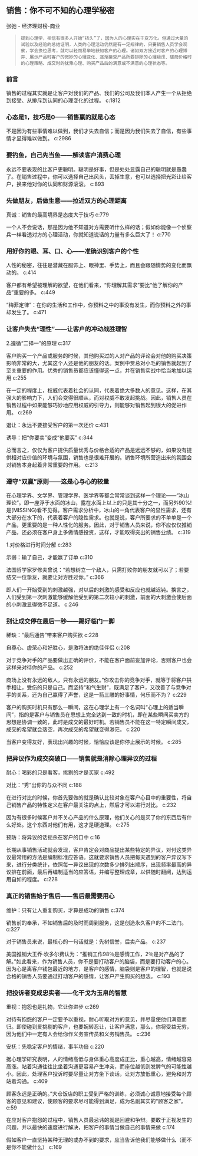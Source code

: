 ## 销售：你不可不知的心理学秘密

张弛  -  经济理财榜-商业

>     提到心理学，相信有很多人开始“挠头”了，因为人的心理实在千变万化。但通过大量的试验以及经验的总结证明，人类的心理活动仍然是有一定规律的，只要销售人员学会观察，学会换位思考，就可以轻而易举地获知客户的心理。诸如双方接近时客户的心理博弈、展示产品时客户的微妙的心理变化、逐渐接受产品所要排除的心理疑虑、磋商价格时的心理策略、成交时的犹豫心理、购买产品后的满意或不满意的心理状态等。


### 前言

销售的过程其实就是让客户对我们的产品、我们的公司及我们本人产生一个从拒绝到接受、从排斥到认同的心理变化的过程。 c:1812

### 心态是1，技巧是0——销售赢的就是心态

不是因为有些事情难以做到，我们才失去自信；而是因为我们失去了自信，有些事情才显得难以做到。 c:2986

### 要钓鱼，自己先当鱼——解读客户消费心理

永远不要表现的比客户更聪明。聪明是好事，但是处处显露自己的聪明就是愚蠢了。在销售过程中，你可以选择自己出风头，丢掉生意，也可以选择把光彩让给客户，换来他对你的认同和财源滚滚。 c:893

### 先做朋友，后做生意——拉近双方的心理距离

真诚：销售的最高境界是态度大于技巧 c:779

一个人不会说话，那是因为他不知道对方需要听什么样的话；假如你能像一个侦察兵一样看透对方的心理活动，你就知道说话的力量有多么巨大了！ c:770

### 用好你的眼、耳、口、心——准确识别客户的个性

人性的秘密，往往是潜藏在服饰上、眼神里、手势上，而且会跟随情势的变化而飘动的。 c:414

客户都有希望被理解的欲望，在他们看来，“你理解其需求”要比“他了解你的产品”重要的多。 c:449

“梅菲定律”：在你的生活和工作中，你预料之中的事没有发生，而你预料之外的事却发生了。 c:471

### 让客户失去“理性”——让客户的冲动战胜理智

2.遵循“二择一”的原理 c:317

客户购买一个产品或服务的时候，其他购买过的人对产品的评论会对他的购买决策影响非常的大，尤其这个人还是他的朋友的话。案例中贾总对小毛的销售就起到了至关重要的作用。优秀的销售员都应该懂得这一点，并在销售实战中恰当地加以运用 c:255

在一定的程度上，权威代表着社会的认同，代表着绝大多数人的意见。这样，在其强大的影响力下，人们会变得很顺从，而对权威不敢发起挑战。因此，销售人员在销售过程中如果能够巧妙地应用权威的引导力，则能够对销售起到很大的促进作用。 c:269

退让：永远不要接受客户的第一次还价 c:431

诱导：把“你要卖”变成“他要买” c:344

总而言之，仅仅为客户提供质量优秀与价格合适的产品是远远不够的，如果没有提供相对应价值的环境与氛围，销售也是很难开展的。销售环境所营造出来的氛围会对销售本身起着非常重要的作用。 c:213

### 遵守“双赢”原则——这是心与心的较量

在心理学界、文学界、管理学界、医学界等都会常常谈到这样一个理论——“冰山理论”。即一座浮于水面的冰山，露在水面上以上的只是其十分之一，而另外90%!是(MISSING)看不见得。客户需求分析中，冰山的一角代表客户的显性需求，还有大部分在水下的，代表着客户的隐性需求。也就是说，客户所要求的不单单是一个产品，更重要的是一种人性化的服务。因此，对于销售人员来说，你不应仅仅推销产品，还必须在客户身上多做情感投资，这样，才能取得突出的销售业绩。 c:319

1.对价格进行时间分解 c:283

示弱：输了自己，才能赢了订单 c:310

法国哲学家罗修夫曾说：“若想树立一个敌人，只需打败你的朋友就可以了；若要结交一位挚友，就要让对方胜过你。” c:366

即人们一开始受到的刺激越强，对以后的刺激的感受和反应也就越迟钝。换言之，人们受到第一次刺激能够缓解他受到的第二次较小的刺激，前面的大刺激会使后面的小刺激显得微不足道。 c:246

### 别让成交停在最后一秒——踢好临门一脚

稀缺：“最后通告”带来客户购买欲 c:228

自尊心、虚荣心和好胜心，是激将法的绝佳伴侣 c:208

对于竞争对手的产品要做出正确的评价，不能在客户面前妄加评论，否则客户也会这样来对待你的产品。 c:252

商场上没有永远的敌人，只有永远的朋友。”你攻击你的竞争对手，就等于将客户拱手相让，受伤的只是自己。而坚持“和气生财”，既满足了客户，又改善了与竞争对手的关系，还为自己赢得了声誉，这是一箭三雕的好事情，何乐而不为？ c:229

客户的购买时机只有那么一瞬间，这在心理学上有一个名词叫“心理上的适当瞬间”，指的是客户与销售员在思想上完全达到一致的时机，即在某些瞬间买卖方的思想是协调一致的，此时是成交的最好时机。若销售员不能在这一特定瞬间成交，成交的希望就会落空，再次成交的希望就变得渺茫。 c:220

当客户变得友好，表现出兴趣的时候，恰恰应该是你停止展示的时候。 c:285

### 把异议作为成交突破口——销售就是消除心理异议的过程

耐心：喝彩的只是看客，挑剔的才是买家 c:492

对比：“秀”出你的与众不同 c:188

在进行对比的时候，你首先要做的就是确认比较对象在客户心目中的重要性，将自己销售产品的特性定义在客户最关注的点上，然后才可以进行对比。 c:232

因为有很多时候客户并不关心产品的什么原理，他们关心的是买了你的东西后有什么好处。这个东西对他们有用，这才是硬道理。 c:275

预防：将异议的话扼杀在客户的口中 c:16

长期从事销售活动就会发现，客户肯定会对商品提出某些特定的异议，对付这类异议最常用的方法是编制标准应答语。这就要求销售人员把每天遇到的客户异议写下来，进行分类统计，依照每一异议出现的次数多少排列出顺序，出现频率最高的异议排在前面，最后再编制适当的应答语，并编写整理成章，以供随时翻阅，达到运用自如的程度。 c:228

### 真正的销售始于售后——售后最需要用心

维护：只有让人重复购买，才算是成功的销售 c:374

销售前的奉承，不如销售后的及时而周到服务，这是创造永久客户的不二法门。 c:327

对于销售员来说，最核心的一句话就是：先树信誉，后卖产品。 c:237

美国推销大王乔·坎多尔费认为：“推销工作98％是感情工作，2％是对产品的了解。”如此看来，作为销售人员，你不是要打动客户的脑袋，而是要打动客户的心。因为心是离客户钱包最近的地方，是客户的感情，脑袋则是客户的理智，也就是说合格的销售人员要通过打动客户的感情，让客户产生购买的想法。 c:193

### 把投诉者变成忠实者——化干戈为玉帛的智慧

重视：抱怨也是礼物，它让你进步 c:269

对待有抱怨的客户一定要予以重视，耐心听取对方的意见，并尽量使他们满意而归。即使碰到爱挑剔的客户，也要婉转忍让，让客户满意，那么，你将受益无穷，因为他们中一定有人会给你作义务宣传员和义务销售员。 c:236

安抚：先稳定客户的情绪，事半功倍 c:220

据心理学研究表明，人的情绪高低与身体重心高度成正比，重心越高，情绪越容易高涨。站着沟通往往比坐着沟通更容易产生冲突，而座位越低则发脾气的可能性越小。因此，处理客户投诉时要尽量让对方坐下谈话，让对方放低重心，避免和对方站着沟通。 c:409

顾客永远是正确的。”大仓饭店的职工受到严格的训练，必须诚心诚意地接受每个顾客的意见和建议，使顾客的要求尽可能得到满足，成为名副其实的“顾客之家”。 c:59

在应对客户抱怨的过程中，销售人员最忌讳的就是回避和争辩。要敢于正视发生的问题，并以最快的速度进行解决，把客户的事情当做自己的事情来做 c:174

假如客户一直坚持某种无理的或办不到的要求，应当告诉他我们能够做什么（而不是你不能做什么） c:169